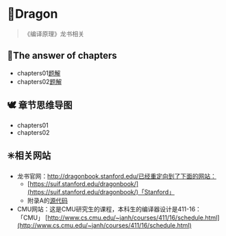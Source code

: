 # :dragon:Dragon
> 《编译原理》龙书相关



## 📑The answer of chapters 

- chapters01[题解](./chapters01.md)
- chapters02[题解](./chapters02.md)



## 🕊 章节思维导图

- chapters01
- chapters02





## ✳️相关网站

- 龙书官网：http://dragonbook.stanford.edu/已经重定向到了下面的网站：
  - [https://suif.stanford.edu/dragonbook/](https://suif.stanford.edu/dragonbook/)「Stanford」
  - 附录A的[源代码](https://suif.stanford.edu/dragonbook/#source)
- CMU网站：这是CMU研究生的课程，本科生的编译器设计是411-16：「CMU」
  [http://www.cs.cmu.edu/~janh/courses/411/16/schedule.html](http://www.cs.cmu.edu/~janh/courses/411/16/schedule.html)


